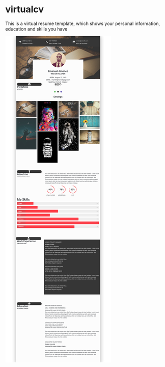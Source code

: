 # virtualcv
This is a virtual resume template, which shows your personal information, education and skills you have

![Vector-clock img](https://github.com/emajidev/virtualCVHTMLtemplate/blob/master/sample.png)
